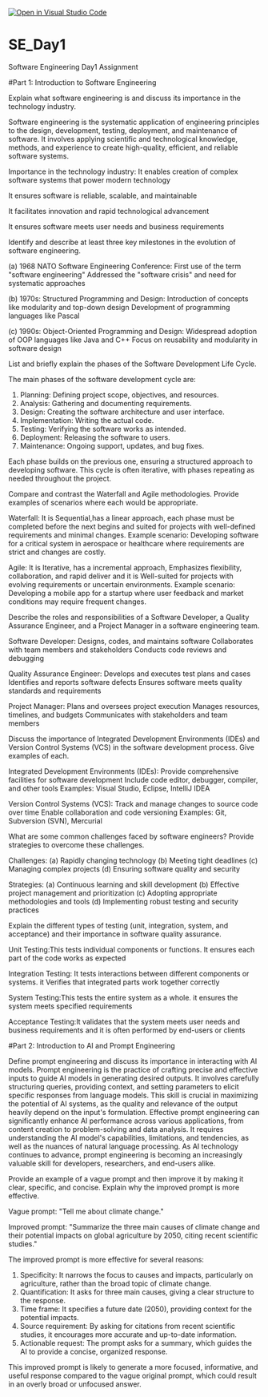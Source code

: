 [![Open in Visual Studio Code](https://classroom.github.com/assets/open-in-vscode-2e0aaae1b6195c2367325f4f02e2d04e9abb55f0b24a779b69b11b9e10269abc.svg)](https://classroom.github.com/online_ide?assignment_repo_id=15559663&assignment_repo_type=AssignmentRepo)
# SE_Day1
Software Engineering Day1 Assignment

#Part 1: Introduction to Software Engineering

Explain what software engineering is and discuss its importance in the technology industry.


Software engineering is the systematic application of engineering principles to the design, development, testing, deployment, and maintenance of software. It involves applying scientific and technological knowledge, methods, and experience to create high-quality, efficient, and reliable software systems.

Importance in the technology industry:
It enables creation of complex software systems that power modern technology

It ensures software is reliable, scalable, and maintainable

It facilitates innovation and rapid technological advancement

It ensures software meets user needs and business requirements


Identify and describe at least three key milestones in the evolution of software engineering.

(a) 1968 NATO Software Engineering Conference:
First use of the term "software engineering"
Addressed the "software crisis" and need for systematic approaches

(b) 1970s: Structured Programming and Design:
Introduction of concepts like modularity and top-down design
Development of programming languages like Pascal

(c) 1990s: Object-Oriented Programming and Design:
Widespread adoption of OOP languages like Java and C++
Focus on reusability and modularity in software design
 

List and briefly explain the phases of the Software Development Life Cycle.


The main phases of the software development cycle are:
1. Planning: Defining project scope, objectives, and resources.
2. Analysis: Gathering and documenting requirements.
3. Design: Creating the software architecture and user interface.
4. Implementation: Writing the actual code.
5. Testing: Verifying the software works as intended.
6. Deployment: Releasing the software to users.
7. Maintenance: Ongoing support, updates, and bug fixes.
   
Each phase builds on the previous one, ensuring a structured approach to developing software. This cycle is often iterative, with phases repeating as needed throughout the project.

Compare and contrast the Waterfall and Agile methodologies. Provide examples of scenarios where each would be appropriate.

Waterfall: It is Sequential,has a linear approach, each phase must be completed before the next begins and suited for projects with well-defined requirements and minimal changes.
Example scenario: Developing software for a critical system in aerospace or healthcare where requirements are strict and changes are costly.

Agile: It is Iterative, has a incremental approach, Emphasizes flexibility, collaboration, and rapid deliver and it is Well-suited for projects with evolving requirements or uncertain environments.
Example scenario: Developing a mobile app for a startup where user feedback and market conditions may require frequent changes.

Describe the roles and responsibilities of a Software Developer, a Quality Assurance Engineer, and a Project Manager in a software engineering team.

Software Developer:
Designs, codes, and maintains software
Collaborates with team members and stakeholders
Conducts code reviews and debugging

Quality Assurance Engineer:
Develops and executes test plans and cases
Identifies and reports software defects
Ensures software meets quality standards and requirements

Project Manager:
Plans and oversees project execution
Manages resources, timelines, and budgets
Communicates with stakeholders and team members

Discuss the importance of Integrated Development Environments (IDEs) and Version Control Systems (VCS) in the software development process. Give examples of each.

Integrated Development Environments (IDEs):
Provide comprehensive facilities for software development
Include code editor, debugger, compiler, and other tools
Examples: Visual Studio, Eclipse, IntelliJ IDEA

Version Control Systems (VCS):
Track and manage changes to source code over time
Enable collaboration and code versioning
Examples: Git, Subversion (SVN), Mercurial

What are some common challenges faced by software engineers? Provide strategies to overcome these challenges.

Challenges:
(a) Rapidly changing technology
(b) Meeting tight deadlines
(c) Managing complex projects
(d) Ensuring software quality and security

Strategies:
(a) Continuous learning and skill development
(b) Effective project management and prioritization
(c) Adopting appropriate methodologies and tools
(d) Implementing robust testing and security practices


Explain the different types of testing (unit, integration, system, and acceptance) and their importance in software quality assurance.

Unit Testing:This tests individual components or functions. It ensures each part of the code works as expected

Integration Testing: It tests interactions between different components or systems. it Verifies that integrated parts work together correctly

System Testing:This tests the entire system as a whole. it ensures the system meets specified requirements

Acceptance Testing:It validates that the system meets user needs and business requirements and it is often performed by end-users or clients


#Part 2: Introduction to AI and Prompt Engineering

Define prompt engineering and discuss its importance in interacting with AI models.
Prompt engineering is the practice of crafting precise and effective inputs to guide AI models in generating desired outputs. It involves carefully structuring queries, providing context, and setting parameters to elicit specific responses from language models. This skill is crucial in maximizing the potential of AI systems, as the quality and relevance of the output heavily depend on the input's formulation. Effective prompt engineering can significantly enhance AI performance across various applications, from content creation to problem-solving and data analysis. It requires understanding the AI model's capabilities, limitations, and tendencies, as well as the nuances of natural language processing. As AI technology continues to advance, prompt engineering is becoming an increasingly valuable skill for developers, researchers, and end-users alike.

Provide an example of a vague prompt and then improve it by making it clear, specific, and concise. Explain why the improved prompt is more effective.

Vague prompt: "Tell me about climate change."

Improved prompt: "Summarize the three main causes of climate change and their potential impacts on global agriculture by 2050, citing recent scientific studies."

The improved prompt is more effective for several reasons:
1. Specificity: It narrows the focus to causes and impacts, particularly on agriculture, rather than the broad topic of climate change.
2. Quantification: It asks for three main causes, giving a clear structure to the response.
3. Time frame: It specifies a future date (2050), providing context for the potential impacts.
4. Source requirement: By asking for citations from recent scientific studies, it encourages more accurate and up-to-date information.
5. Actionable request: The prompt asks for a summary, which guides the AI to provide a concise, organized response.
   
This improved prompt is likely to generate a more focused, informative, and useful response compared to the vague original prompt, which could result in an overly broad or unfocused answer.
